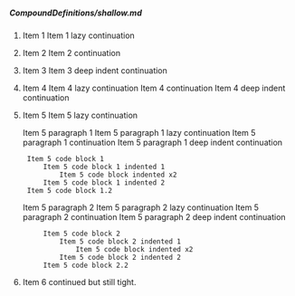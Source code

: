 ##### CompoundDefinitions/shallow.md

1. Item 1
Item 1 lazy continuation
2. Item 2
    Item 2 continuation
3. Item 3
        Item 3 deep indent continuation
4. Item 4
Item 4 lazy continuation
    Item 4 continuation
        Item 4 deep indent continuation
1. Item 5
Item 5 lazy continuation

    Item 5 paragraph 1
Item 5 paragraph 1 lazy continuation
    Item 5 paragraph 1 continuation
            Item 5 paragraph 1 deep indent continuation

        Item 5 code block 1
            Item 5 code block 1 indented 1
                Item 5 code block indented x2
            Item 5 code block 1 indented 2
        Item 5 code block 1.2

    Item 5 paragraph 2
Item 5 paragraph 2 lazy continuation
    Item 5 paragraph 2 continuation
            Item 5 paragraph 2 deep indent continuation

            Item 5 code block 2
                Item 5 code block 2 indented 1
                    Item 5 code block indented x2
                Item 5 code block 2 indented 2
            Item 5 code block 2.2
1. Item 6
   continued but still tight.
